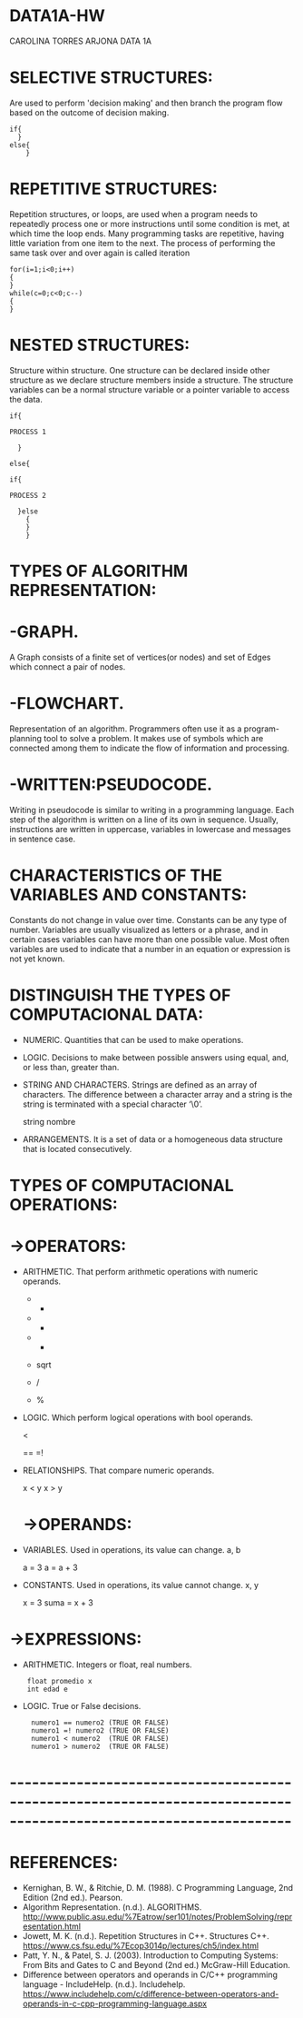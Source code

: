# DATA1A-HW
CAROLINA TORRES ARJONA
DATA 1A

# SELECTIVE STRUCTURES:
Are used to perform 'decision making' and then branch the program flow based on the outcome of decision making. 

    if{
      }
    else{
        }

# REPETITIVE STRUCTURES: 
Repetition structures, or loops, are used when a program needs to repeatedly process one or more instructions until some condition is met, at which time the loop ends. Many programming tasks are repetitive, having little variation from one item to the next. The process of performing the same task over and over again is called iteration

    for(i=1;i<0;i++)
    {
    }
    while(c=0;c<0;c--)
    {
    }

# NESTED STRUCTURES: 
Structure within structure. One structure can be declared inside other structure as we declare structure members inside a structure. The structure variables can be a normal structure variable or a pointer variable to access the data.

    if{ 

    PROCESS 1

      }
 
    else{

    if{

    PROCESS 2

      }else
        {
        }
        }

# TYPES OF ALGORITHM REPRESENTATION:
# -GRAPH.
A Graph consists of a finite set of vertices(or nodes) and set of Edges which connect a pair of nodes.

# -FLOWCHART.
Representation of an algorithm. Programmers often use it as a program-planning tool to solve a problem. It makes use of symbols which are connected among them to indicate the flow of information and processing.

# -WRITTEN:PSEUDOCODE.
Writing in pseudocode is similar to writing in a programming language. Each step of the algorithm is written on a line of its own in sequence. Usually, instructions are written in uppercase, variables in lowercase and messages in sentence case.

# CHARACTERISTICS OF THE VARIABLES AND CONSTANTS:
Constants do not change in value over time. Constants can be any type of number. 
Variables are usually visualized as letters or a phrase, and in certain cases variables can have more than one possible value. Most often variables are used to indicate that a number in an equation or expression is not yet known.

# DISTINGUISH THE TYPES OF COMPUTACIONAL DATA:
* NUMERIC.
Quantities that can be used to make operations.
* LOGIC.
Decisions to make between possible answers using equal, and, or less than, greater than. 
* STRING AND CHARACTERS. 
Strings are defined as an array of characters. The difference between a character array and a string is the string is terminated with a special character ‘\0’.

    string nombre 
    
* ARRANGEMENTS.
It is a set of data or a homogeneous data structure that is located consecutively. 

# TYPES OF COMPUTACIONAL OPERATIONS:

  # ->OPERATORS:
  
* ARITHMETIC. 
That perform arithmetic operations with numeric operands.

   * +
    
   * -
    
   * *
    
   * sqrt
    
   * /
    
   * %
    
* LOGIC. 
Which perform logical operations with bool operands. 

    <
    >
    ==
    =!
    
* RELATIONSHIPS.
That compare numeric operands. 
    
    x < y
    x > y
  
  # ->OPERANDS:
  
* VARIABLES.
Used in operations, its value can change. a, b

    a = 3
    a = a + 3

* CONSTANTS. 
Used in operations, its value cannot change. x, y

    x = 3
    suma = x + 3

 # ->EXPRESSIONS:
 
* ARITHMETIC. 
Integers or float, real numbers.

       float promedio x
       int edad e
       
* LOGIC. 
True or False decisions.
    
        numero1 == numero2 (TRUE OR FALSE)
        numero1 =! numero2 (TRUE OR FALSE)
        numero1 < numero2  (TRUE OR FALSE)
        numero1 > numero2  (TRUE OR FALSE)
        

# ------------------------------------------------------------------------------------------------------------------

# REFERENCES:

* Kernighan, B. W., & Ritchie, D. M. (1988). C Programming Language, 2nd Edition (2nd ed.). Pearson.
* Algorithm Representation. (n.d.). ALGORITHMS. http://www.public.asu.edu/%7Eatrow/ser101/notes/ProblemSolving/representation.html
* Jowett, M. K. (n.d.). Repetition Structures in C++. Structures C++. https://www.cs.fsu.edu/%7Ecop3014p/lectures/ch5/index.html
* Patt, Y. N., & Patel, S. J. (2003). Introduction to Computing Systems: From Bits and Gates to C and Beyond (2nd ed.) McGraw-Hill Education.
* Difference between operators and operands in C/C++ programming language - IncludeHelp. (n.d.). Includehelp. https://www.includehelp.com/c/difference-between-operators-and-operands-in-c-cpp-programming-language.aspx
